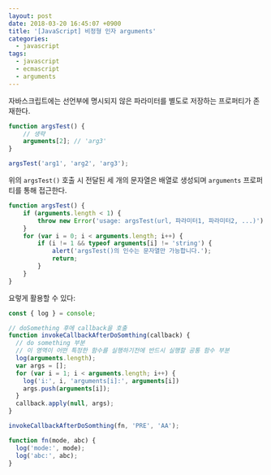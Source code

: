 ```yaml
---
layout: post
date: 2018-03-20 16:45:07 +0900
title: '[JavaScript] 비정형 인자 arguments'
categories:
  - javascript
tags:
  - javascript
  - ecmascript
  - arguments
---
```


자바스크립트에는 선언부에 명시되지 않은 파라미터를 별도로 저장하는 프로퍼티가 존재한다.

```js
function argsTest() {
    // 생략
    arguments[2]; // 'arg3'
}

argsTest('arg1', 'arg2', 'arg3');
```

위의 `argsTest()` 호출 시 전달된 세 개의 문자열은 배열로 생성되며 `arguments` 프로퍼티를 통해 접근한다.

```js
function argsTest() {
    if (arguments.length < 1) {
        throw new Error('usage: argsTest(url, 파라미터1, 파라미터2, ...)');
    }
    for (var i = 0; i < arguments.length; i++) {
        if (i != 1 && typeof arguments[i] != 'string') {
            alert('argsTest()의 인수는 문자열만 가능합니다.');
            return;
        }
    }
}
```

요렇게 활용할 수 있다:

```js
const { log } = console;

// doSomething 후에 callback을 호출
function invokeCallbackAfterDoSomthing(callback) {
  // do something 부분
  // 이 영역이 어떤 특정한 함수를 실행하기전에 반드시 실행할 공통 함수 부분
  log(arguments.length);
  var args = [];
  for (var i = 1; i < arguments.length; i++) {
    log('i:', i, 'arguments[i]:', arguments[i])
    args.push(arguments[i]);
  }
  callback.apply(null, args);
}

invokeCallbackAfterDoSomthing(fn, 'PRE', 'AA');

function fn(mode, abc) {
  log('mode:', mode);
  log('abc:', abc);
}
```
